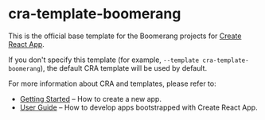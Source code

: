 # cra-template-boomerang

This is the official base template for the Boomerang projects for [Create React App](https://github.com/facebook/create-react-app).

If you don't specify this template (for example, `--template cra-template-boomerang`), the default CRA template will be used by default.

For more information about CRA and templates, please refer to:

- [Getting Started](https://create-react-app.dev/docs/getting-started) – How to create a new app.
- [User Guide](https://create-react-app.dev) – How to develop apps bootstrapped with Create React App.
